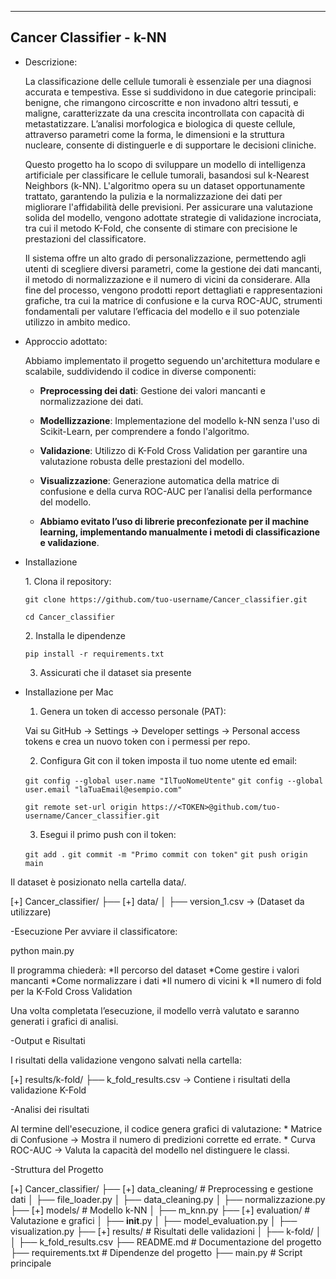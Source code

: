 ---------------------------------------------------------
Cancer Classifier - k-NN
---------------------------------------------------------

- Descrizione: 
  
  La classificazione delle cellule tumorali è essenziale per una diagnosi accurata e tempestiva. Esse si suddividono in due categorie principali: benigne, che rimangono circoscritte e non invadono altri tessuti, e maligne, caratterizzate da una crescita incontrollata con capacità di metastatizzare. L’analisi morfologica e biologica di queste cellule, attraverso parametri come la forma, le dimensioni e la struttura nucleare, consente di distinguerle e di supportare le decisioni cliniche.  
  
  Questo progetto ha lo scopo di sviluppare un modello di intelligenza artificiale per classificare le cellule tumorali, basandosi sul k-Nearest Neighbors (k-NN). L'algoritmo opera su un dataset opportunamente trattato, garantendo la pulizia e la normalizzazione dei dati per migliorare l'affidabilità delle previsioni. Per assicurare una valutazione solida del modello, vengono adottate strategie di validazione incrociata, tra cui il metodo K-Fold, che consente di stimare con precisione le prestazioni del classificatore.  
  
  Il sistema offre un alto grado di personalizzazione, permettendo agli utenti di scegliere diversi parametri, come la gestione dei dati mancanti, il metodo di normalizzazione e il numero di vicini da considerare. Alla fine del processo, vengono prodotti report dettagliati e rappresentazioni grafiche, tra cui la matrice di confusione e la curva ROC-AUC, strumenti fondamentali per valutare l’efficacia del modello e il suo potenziale utilizzo in ambito medico.


- Approccio adottato:

  Abbiamo implementato il progetto seguendo un'architettura modulare e scalabile, suddividendo il codice in diverse componenti:

  - **Preprocessing dei dati**: Gestione dei valori mancanti e normalizzazione dei dati.

  - **Modellizzazione**: Implementazione del modello k-NN senza l'uso di Scikit-Learn, per comprendere a fondo l'algoritmo.

  - **Validazione**: Utilizzo di K-Fold Cross Validation per garantire una valutazione robusta delle prestazioni del modello.

  - **Visualizzazione**: Generazione automatica della matrice di confusione e della curva ROC-AUC per l’analisi della performance del modello.

  - **Abbiamo evitato l’uso di librerie preconfezionate per il machine learning, implementando manualmente i metodi di classificazione e validazione**.
  

- Installazione
   
   1️. Clona il repository: 

    `git clone https://github.com/tuo-username/Cancer_classifier.git`

    `cd Cancer_classifier`

  2️. Installa le dipendenze

    `pip install -r requirements.txt`
  
  3. Assicurati che il dataset sia presente


- Installazione per Mac

    1. Genera un token di accesso personale (PAT):

    Vai su GitHub → Settings → Developer settings → Personal access tokens e crea un nuovo token con i permessi per repo.

    2. Configura Git con il token imposta il tuo nome utente ed email:

    `git config --global user.name "IlTuoNomeUtente"`
    `git config --global user.email "laTuaEmail@esempio.com"`

    `git remote set-url origin https://<TOKEN>@github.com/tuo-username/Cancer_classifier.git`

    3. Esegui il primo push con il token:

    `git add .`
    `git commit -m "Primo commit con token"`
    `git push origin main`



Il dataset è posizionato nella cartella data/.

[+] Cancer_classifier/
 ├── [+] data/
 │    ├── version_1.csv  → (Dataset da utilizzare)  

-Esecuzione
Per avviare il classificatore:

python main.py

Il programma chiederà:
    *Il percorso del dataset
    *Come gestire i valori mancanti
    *Come normalizzare i dati
    *Il numero di vicini k
    *Il numero di fold per la K-Fold Cross Validation

Una volta completata l’esecuzione, il modello verrà valutato e saranno generati i grafici di analisi.

-Output e Risultati

I risultati della validazione vengono salvati nella cartella:

[+] results/k-fold/
 ├── k_fold_results.csv → Contiene i risultati della validazione K-Fold

-Analisi dei risultati

Al termine dell'esecuzione, il codice genera grafici di valutazione:
    * Matrice di Confusione → Mostra il numero di predizioni corrette ed errate.
    * Curva ROC-AUC → Valuta la capacità del modello nel distinguere le classi.


-Struttura del Progetto

[+] Cancer_classifier/
 ├── [+] data_cleaning/         # Preprocessing e gestione dati
 │    ├── file_loader.py
 │    ├── data_cleaning.py
 │    ├── normalizzazione.py
 ├── [+] models/                # Modello k-NN
 │    ├── m_knn.py
 ├── [+] evaluation/             # Valutazione e grafici
 │    ├── **init**.py
 │    ├── model_evaluation.py
 │    ├── visualization.py
 ├── [+] results/                # Risultati delle validazioni
 │    ├── k-fold/
 │    │    ├── k_fold_results.csv
 ├── README.md                 # Documentazione del progetto
 ├── requirements.txt          # Dipendenze del progetto
 ├── main.py                   # Script principale